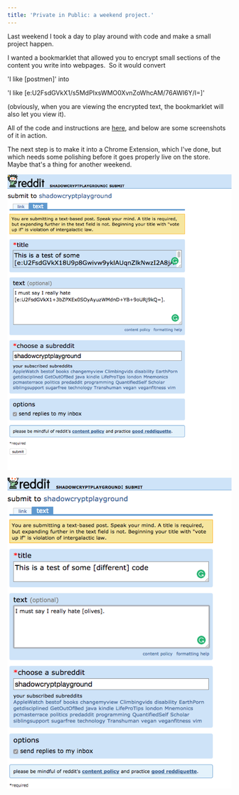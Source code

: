 ```yaml
---
title: 'Private in Public: a weekend project.'
---
```

Last weekend I took a day to play around with code and make a small project happen.

I wanted a bookmarklet that allowed you to encrypt small sections of the content you write into webpages.  So it would convert

'I like [postmen]' into

'I like [e:U2FsdGVkX1/s5MdPIxsWMO0XvnZoWhcAM/76AWI6Y/I=]'

(obviously, when you are viewing the encrypted text, the bookmarklet will also let you view it).

All of the code and instructions are [here](https://github.com/joereddington/PrivateInPublic), and below are some screenshots of it in action.

The next step is to make it into a Chrome Extension, which I've done, but which needs some polishing before it goes properly live on the store. Maybe that's a thing for another weekend.


![Alt text](/assets/uploads/2017/02/b89c4582-eb14-11e6-8f31-3f8b914f9040.png)


![Alt text](/assets/uploads/2017/02/b89bbbf8-eb14-11e6-836a-6e5c048dbdda.png)
